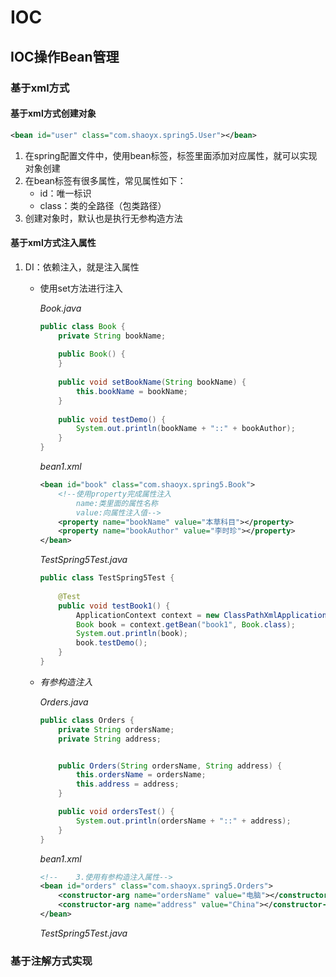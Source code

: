 # IOC

## IOC操作Bean管理

### 基于xml方式

#### 基于xml方式创建对象

```xml
<bean id="user" class="com.shaoyx.spring5.User"></bean>
```

1. 在spring配置文件中，使用bean标签，标签里面添加对应属性，就可以实现对象创建
2. 在bean标签有很多属性，常见属性如下：
   - id：唯一标识
   - class：类的全路径（包类路径）
3. 创建对象时，默认也是执行无参构造方法

#### 基于xml方式注入属性

1. DI：依赖注入，就是注入属性

   - 使用set方法进行注入

     *Book.java*

     ```java
     public class Book {
         private String bookName;
         
         public Book() {
         }
         
         public void setBookName(String bookName) {
             this.bookName = bookName;
         }
         
         public void testDemo() {
             System.out.println(bookName + "::" + bookAuthor);
         }
     }
     ```

     *bean1.xml*

     ```xml
     <bean id="book" class="com.shaoyx.spring5.Book">
         <!--使用property完成属性注入
             name:类里面的属性名称
             value:向属性注入值-->
         <property name="bookName" value="本草科目"></property>
         <property name="bookAuthor" value="李时珍"></property>
     </bean>
     ```

     *TestSpring5Test.java*

     ```java
     public class TestSpring5Test {
         
         @Test
         public void testBook1() {
             ApplicationContext context = new ClassPathXmlApplicationContext("bean1.xml");
             Book book = context.getBean("book1", Book.class);
             System.out.println(book);
             book.testDemo();        
         }
     }
     ```

   - *有参构造注入*

     *Orders.java*

     ```java
     public class Orders {
         private String ordersName;
         private String address;
     
     
         public Orders(String ordersName, String address) {
             this.ordersName = ordersName;
             this.address = address;
         }
     
         public void ordersTest() {
             System.out.println(ordersName + "::" + address);
         }
     }
     ```

     *bean1.xml*

     ```xml
     <!--    3.使用有参构造注入属性-->
     <bean id="orders" class="com.shaoyx.spring5.Orders">
         <constructor-arg name="ordersName" value="电脑"></constructor-arg>
         <constructor-arg name="address" value="China"></constructor-arg>
     </bean>
     ```

     *TestSpring5Test.java*

     
     
     

### 基于注解方式实现



